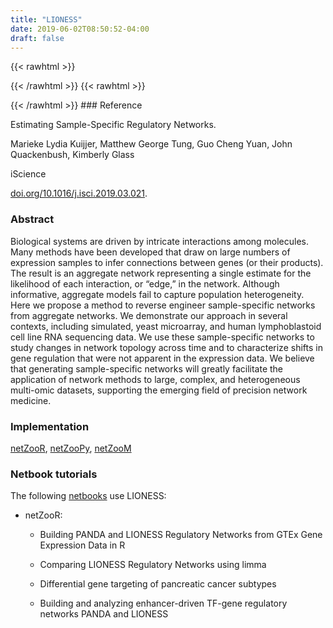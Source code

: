 ```yaml
---
title: "LIONESS"
date: 2019-06-02T08:50:52-04:00
draft: false
---
```


{{< rawhtml >}}
<script type='text/javascript' src='https://d1bxh8uas1mnw7.cloudfront.net/assets/embed.js'></script>
{{< /rawhtml >}}
{{< rawhtml >}}
<div data-badge-popover="right" data-badge-type="donut" data-doi="10.1016/j.isci.2019.03.021" data-hide-no-mentions="true" class="altmetric-embed"></div>
{{< /rawhtml >}}
### Reference

Estimating Sample-Specific Regulatory Networks. 

Marieke Lydia Kuijjer, Matthew George Tung, Guo Cheng Yuan, John Quackenbush, Kimberly Glass

iScience

[doi.org/10.1016/j.isci.2019.03.021](https://www.sciencedirect.com/science/article/pii/S2589004219300872).

### Abstract

Biological systems are driven by intricate interactions among molecules. Many methods have been developed that draw on large numbers of expression samples to infer connections between genes (or their products). The result is an aggregate network representing a single estimate for the likelihood of each interaction, or “edge,” in the network. Although informative, aggregate models fail to capture population heterogeneity. Here we propose a method to reverse engineer sample-specific networks from aggregate networks. We demonstrate our approach in several contexts, including simulated, yeast microarray, and human lymphoblastoid cell line RNA sequencing data. We use these sample-specific networks to study changes in network topology across time and to characterize shifts in gene regulation that were not apparent in the expression data. We believe that generating sample-specific networks will greatly facilitate the application of network methods to large, complex, and heterogeneous multi-omic datasets, supporting the emerging field of precision network medicine.

### Implementation

[netZooR](https://github.com/netZoo/netZooR), [netZooPy](https://github.com/netZoo/netZooPy), [netZooM](https://github.com/netZoo/netZooM)

### Netbook tutorials

The following [netbooks](http://netbooks.networkmedicine.org) use LIONESS:

- netZooR:

	- Building PANDA and LIONESS Regulatory Networks from GTEx Gene Expression Data in R

	- Comparing LIONESS Regulatory Networks using limma

	- Differential gene targeting of pancreatic cancer subtypes

	- Building and analyzing enhancer-driven TF-gene regulatory networks PANDA and LIONESS
